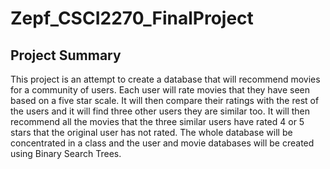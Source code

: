 # Zepf_CSCI2270_FinalProject

Project Summary
---------------
This project is an attempt to create a database that will recommend movies for a community of users. Each user will rate movies that they have seen based on a five star scale. It will then compare their ratings with the rest of the users and it will find three other users they are similar too. It will then recommend all the movies that the three similar users have rated 4 or 5 stars that the original user has not rated. The whole database will be concentrated in a class and the user and movie databases will be created using Binary Search Trees. 
